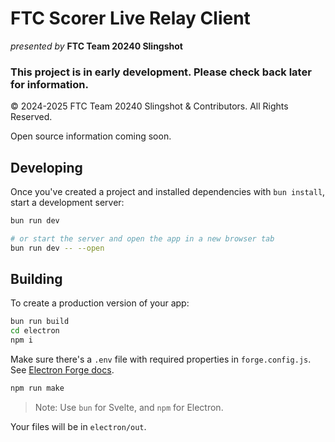 
# FTC Scorer Live Relay Client

_presented by_ **FTC Team 20240 Slingshot**

### This project is in early development. Please check back later for information.

© 2024-2025 FTC Team 20240 Slingshot & Contributors.
All Rights Reserved.

Open source information coming soon.

## Developing

Once you've created a project and installed dependencies with `bun install`, start a development server:

```bash
bun run dev

# or start the server and open the app in a new browser tab
bun run dev -- --open
```

## Building

To create a production version of your app:

```bash
bun run build
cd electron
npm i
```

Make sure there's a `.env` file with required properties in `forge.config.js`. See [Electron Forge docs](https://www.electronforge.io/guides/code-signing/code-signing-macos#option-1-using-an-app-specific-password).

```bash
npm run make
```

> Note: Use `bun` for Svelte, and `npm` for Electron.

Your files will be in `electron/out`.